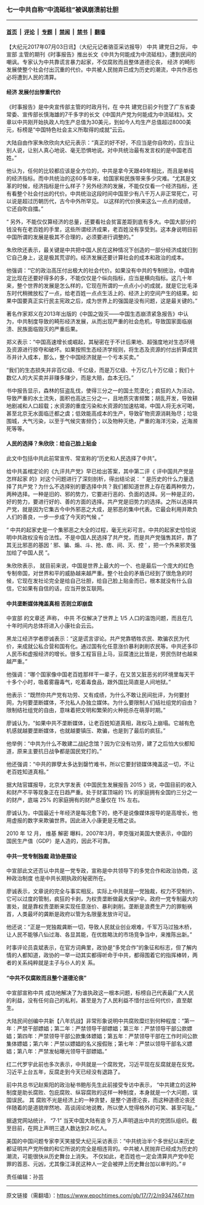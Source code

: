 ### 七一中共自称“中流砥柱”被讽崩溃前壮胆

---

#### [首页](../../../..?n9347467) &nbsp;|&nbsp; [评论](../../../../../epoch-comment?n9347467) &nbsp;|&nbsp; [专题](../../../../../epoch-special?n9347467) &nbsp;|&nbsp; [禁闻](../../../../../epoch-news?n9347467) &nbsp;|&nbsp; [禁书](../../../../../books?n9347467) &nbsp;|&nbsp; [翻墙](https://github.com/gfw-breaker/nogfw/blob/master/README.md?n9347467)


<div class="post_content" id="artbody" itemprop="articleBody">
 <!-- article content begin -->
 <p>
  【大纪元2017年07月03日讯】（大纪元记者骆亚采访报导）
  <ok href="https://www.epochtimes.com/gb/tag/%E4%B8%AD%E5%85%B1.html">
   中共
  </ok>
  建党日之际，
  <ok href="https://www.epochtimes.com/gb/tag/%E4%B8%AD%E5%AE%A3%E9%83%A8.html">
   中宣部
  </ok>
  主管的期刊《时事报告》推出长文《中共为何能成为中流砥柱》，遭到民间的嘲讽。专家认为中共靠谎言暴力起家，不仅腐败而且整体道德沦丧，
  <ok href="https://www.epochtimes.com/gb/tag/%E7%BB%8F%E6%B5%8E.html">
   经济
  </ok>
  的畸形发展使整个社会付出沉重的代价。中共被人民抛弃已成为历史的潮流，中共作恶也必将遭到人民的清算。
 </p>
 <h4 class="p5">
  <span class="s1">
   <ok href="https://www.epochtimes.com/gb/tag/%E7%BB%8F%E6%B5%8E.html">
    经济
   </ok>
   发展付出惨重代价
  </span>
 </h4>
 <p class="p3">
  <span class="s1">
   《时事报告》是中央宣传部主管的时政月刊，在
   <ok href="https://www.epochtimes.com/gb/tag/%E4%B8%AD%E5%85%B1.html">
    中共
   </ok>
   建党日前夕刊登了广东省委常委、宣传部长慎海雄的7千多字的长文《中国共产党为何能成为中流砥柱》。文章以中共刚开始执政人均生产总值为30美元，到如今人均生产总值超过8000美元，标榜是“中国特色社会主义所取得的成就”云云。
  </span>
 </p>
 <p class="p7">
  <span class="s1">
   大陆自由作家朱欣欣向大纪元表示：“真正的好不好，不应当是你自吹的，应当让别人说，让别人真心地说、毫无恐惧地说。对中共统治最有发言权的是中国老百姓。”
  </span>
 </p>
 <p class="p7">
  <span class="s1">
   他认为，任何的比较都应该是全方位的，中共是拿今天跟49年相比，而且是单纯的经济指标。而中共统治的这60多年来，给国家和民族带来多少灾难。“尤其是文革的时候，经济指标是什么样子？另外经济的发展，不能仅仅看一个经济指标，还有看整个社会付出的代价。中共统治这段时间中国至少有八千万人非正常死亡，可以说是超过历朝历代，古今中外所罕见。
  </span>
  <span class="s2">
   以这样的代价换来这么一点点的成绩，它还自吹自擂。”
  </span>
 </p>
 <p class="p7">
  <span class="s2">
   “
  </span>
  <span class="s1">
   另外，不能仅仅算经济的总量，还要看社会贫富差距到底有多大。中国大部分的钱没有在老百姓的手里，这些所谓经济成果，老百姓没有享受到。这本身说明目前中国所谓的发展是极其不合理的，必须要进行调整的。”
  </span>
 </p>
 <p class="p7">
  <span class="s1">
   朱欣欣还表示，最关键是中共把中国人民在这种情况下创造的一部分经济成就归到它自己身上，这是极其荒谬的。经济发展还要计算社会的成本和政治的成本。
  </span>
 </p>
 <p class="p7">
  <span class="s1">
   他强调：“它的政治高压付出极大的社会代价。如果没有中共的专制统治，中国肯定比现在还要好得多的多，不能仅仅是个纵向指标，应当是横向指标。这几十年来，整个世界的发展是怎么样的，它现在所谓的一点点小小的成就，就是它比毛泽东时代稍微放松了一点，给老百姓一点点生活上的、经济上的空间产生的结果。如果中国要真正实行民主宪政之后，成为世界上的强国是没有问题，这是最关键的。”
  </span>
 </p>
 <p class="p10">
  <span class="s1">
   著名作家郑义在2013年出版的《中国之毁灭——中国生态崩溃紧急报告》中认为，中共制度导致的畸形经济发展，从而出现严重的社会危机，导致国家面临崩溃、民族面临毁灭的严重后果。
  </span>
 </p>
 <p class="p10">
  <span class="s1">
   郑义表示：“中国高速增长或崛起，其秘密在于不计后果地、超强度地对生态环境及资源进行掠夺和破坏。如果按照生态经济学规则，将生态及资源的付出折算成货币并计入成本，那么，整个中国经济就是一个亏本买卖。”
  </span>
 </p>
 <p class="p10">
  <span class="s1">
   “我们的生态损失并非百亿级、千亿级，而是万亿级、十万亿几十万亿级；我们十数亿人的大买卖并非赚多赚少，而是大赔，血本无归。”
  </span>
 </p>
 <p class="p10">
  <span class="s1">
   书中报告显示，森林的狂盗乱伐，使得三分之一的国土荒漠化；疯狂的人为活动，导致严重的水土流失，面积也高达三分之一，且地质灾害频繁；胡乱开发，导致耕地剧减和人口超载；水资源的重度污染和水资源的加速枯竭，中国人将无水可喝，甚至北京无水面临迁都之虞；低效能高成本的生产，导致矿物资源消耗殆尽；垃圾围城，大气污染，以至于气候灾害频仍；以及物种灭绝，严重的海洋污染，近海濒死等等。
  </span>
 </p>
 <h4 class="p13">
  <span class="s1">
   人民的选择？朱欣欣：给自己脸上贴金
  </span>
 </h4>
 <p class="p14">
  <span class="s1">
   此文中包括中共此前常宣传、常宣称的“历史和人民选择了中共”。
  </span>
 </p>
 <p class="p15">
  <span class="s3">
   给中共盖棺定论的《九评共产党》早已给出答案，其中第二评《
  </span>
  <span class="s1">
   评中国共产党是怎样起家
  </span>
  <span class="s4">
   的》对这个问题进行了深刻剖析，得出结论说：
  </span>
  <span class="s3">
   “
  </span>
  <span class="s1">
   是历史的什么力量选择了共产党？为什么不选择别的要选择中共？我们都知道世界上存在着两种势力，两种选择。一种是旧的、邪的势力，它要进行恶的、负面的选择。另一种是正的，好的势力，要进行好的、善的方面的选择。共产党是旧势力的选择。之所以选择共产党，就是因为它集古今中外邪恶之大成，是邪恶的集中代表。它最会利用并欺负人们的善良，一步一步成了今天的气候
  </span>
  <span class="s4">
   。”
  </span>
 </p>
 <p class="p15">
  <span class="s3">
   “
  </span>
  <span class="s1">
   中共的起家史是一个集邪恶之大全的过程，毫无光彩可言。中共的起家史恰恰说明中共政权没有合法性。不是中国人民选择了共产党，而是共产党强售其奸，靠了其无比邪恶的基因
  </span>
  <span class="s5">
   ‘
  </span>
  <span class="s1">
   邪、骗、煽、斗、抢、痞、间、灭、控
  </span>
  <span class="s5">
   ’
  </span>
  <span class="s1">
   ，把一个外来邪灵强加给了中国人民
  </span>
  <span class="s4">
   ”。
  </span>
 </p>
 <p class="p14">
  <span class="s6">
   朱欣欣表示，
  </span>
  <span class="s1">
   就目前来说，中国是世界上最大的一个、也是最后一个庞大的红色专制帝国，对世界和平的威胁越来越严重。整个社会的矛盾已经到了很危急的时候，它现在发社论完全是给自己壮胆，给自己脸上贴金而已，根本就没有什么自信，它如果有自信的话，应当开放互联网。
  </span>
 </p>
 <h4 class="p16">
  <span class="s1">
   中共垄断媒体掩盖真相 否则立即崩盘
  </span>
 </h4>
 <p class="p17">
  <span class="s7">
   <ok href="https://www.epochtimes.com/gb/tag/%E4%B8%AD%E5%AE%A3%E9%83%A8.html">
    中宣部
   </ok>
   的文章还
  </span>
  <span class="s1">
   声称，
  </span>
  <span class="s2">
   中共
  </span>
  <span class="s1">
   不仅解决了世界上
  </span>
  <span class="s8">
   1/5
  </span>
  <span class="s1">
   人口的温饱问题，而且在几十年时间内总体将进入小康社会云云。
  </span>
 </p>
 <p class="p7">
  <span class="s1">
   黑龙江经济学者廖诚表示：“这是谎言谬论。共产党靠牺牲农民、欺骗农民为代价，来成就公私合营和国有化。通过国有化任意涨价暴利剥削农民等。中共还多印人民币和虚报经济的增长。很多工程盲目上马，豆腐渣比比皆是，劳民伤财也越来越严重。”
  </span>
 </p>
 <p class="p7">
  <span class="s1">
   他强调：“哪个国家像中国老百姓那样干一辈子，在又苦又脏恶劣的环境里每天干十多个小时，吸着雾霾毒气，吃着毒食品，跟外国比简直是人间地狱。”
  </span>
 </p>
 <p class="p7">
  <span class="s1">
   他表示：“既然你共产党有功劳、又有成绩，为什么不敢让民间批评，为何要封网，为何要垄断媒体，不允私人办独立媒体。为什么要限制人们结社组党的自由？限制结社组党的自由，意味着把文明和繁荣的火种扼杀在萌芽时期。”
  </span>
 </p>
 <p class="p7">
  <span class="s1">
   廖诚认为，“如果中共不垄断媒体，让老百姓知道真相，政权马上崩塌。它越有危机感就越要垄断媒体，也就越要镇压、欺骗，也是到了最后的疯狂。”
  </span>
 </p>
 <p class="p7">
  <span class="s1">
   他举例：“中共为什么不敢建二战纪念馆？因为它没有功劳，建了之后怕大伙都知道，原来主要抗日战争都是国民党打的。”
  </span>
 </p>
 <p class="p7">
  <span class="s1">
   他还强调：“中共的罪孽太多达到罄竹难书，所以它要封锁媒体掩盖这一切，不让老百姓知道真相。”
  </span>
 </p>
 <p class="p19">
  <span class="s1">
   据大陆官媒报导，北京大学发表《中国民生发展报告
  </span>
  <span class="s8">
   2015
  </span>
  <span class="s1">
   》说，中国目前的收入和财产不平等现象正在日趋严重。处于财富顶端的
  </span>
  <span class="s8">
   1%
  </span>
  <span class="s1">
   的家庭拥有全国约三分之一的财产，底端
  </span>
  <span class="s8">
   25%
  </span>
  <span class="s1">
   的家庭拥有的财产总量仅在
  </span>
  <span class="s8">
   1%
  </span>
  <span class="s1">
   左右。
  </span>
 </p>
 <p class="p20">
  <span class="s1">
   廖诚认为，中国最近十年经济是每况愈下的，绝不是说像媒体报导的是高增长，他用虚报的数字来欺骗世界。因此进入小康更是无稽之谈。
  </span>
 </p>
 <p class="p21">
  <span class="s9">
   2010
  </span>
  <span class="s10">
   年
  </span>
  <span class="s9">
   12
  </span>
  <span class="s10">
   月，
   <span class="s11">
    维基
   </span>
   <span class="s11">
    解密
   </span>
  </span>
  <span class="s1">
   曝料，2007年3月，李克强对美国大使表示，中国的国民生产值（GDP）是人造的，因此不可靠。
  </span>
 </p>
 <h4 class="p22">
  <span class="s1">
   中共一党专制独裁 政协是摆设
  </span>
 </h4>
 <p class="p23">
  <span class="s1">
   中宣部此文还否认中共是一党专政，宣称是中共领导下的多党合作和政治协商，这种政治制度
  </span>
  <span class="s3">
   也是中共长期执政的秘密所在。
  </span>
 </p>
 <p class="p7">
  <span class="s1">
   廖诚表示，文章说的完全与事实相反。实际上中共就是一党独裁，权力不受制约，它可以过度的管制，疯狂的卡剥，为权贵垄断做最大保护伞。政府一党专制最大的害处，就是靠权贵垄断来实现任意涨价、暴利剥削。垄断是浪费生产力的罪魁祸首，人类最坏的龚断是政府以管为名限量发放许可证。
  </span>
 </p>
 <p class="p7">
  <span class="s1">
   他还说：“正是一党独裁龚断一切，导致人民就业创业艰难，千军万马过独木桥，让人民不能够八仙过海、各显其能，在优胜略汰的市场竞争当中，来推陈出新。”
  </span>
 </p>
 <p class="p24">
  <span class="s1">
   时事评论员袁斌表示，在官方词典里，政协是“多党合作”的象征和标志，但了解内情的人都知道，政协的一举一动其实都得听命于中共，都得围着它的指挥棒转，两者的关系纯粹就是主子与仆人的关
  </span>
  <span class="s12">
   系。
  </span>
 </p>
 <h4 class="p13">
  <span class="s1">
   “中共不仅腐败而且整个道德沦丧”
  </span>
 </h4>
 <p class="p26">
  <span class="s3">
   中宣部宣称中共
  </span>
  <span class="s1">
   成功地解决了为谁执政这一根本问题，标榜自己代表最广大人民的利益，没有任何自己的私利，甚至是为了人民利益不惜付出任何代价，直至献生。
  </span>
 </p>
 <p class="p17">
  <span class="s1">
   大陆民间创编中共新【八年炕战】非常形象说明中共腐败糜烂到何种程度：“第一年：严禁干部嫖娼；第二年：严禁领导干部嫖娼；第三年：严禁领导干部公款嫖娼；第四年：严禁领导干部公款集体嫖娼；第五年：严禁领导干部在工作时间公款集体嫖娼；第六年：严禁以嫖娼的名义报假账；第七年：严禁以领导干部名义嫖娼；第八年：严禁发帖曝光领导干部嫖娼。”
  </span>
 </p>
 <p class="p17">
  <span class="s1">
   红二代罗宇此前也多次表示，中共就是一个腐败党，习近平现在反腐就是在反党。习近平上台五年，反腐走到今天已经没有退路了。
  </span>
 </p>
 <p class="p27">
  <span class="s13">
   前中共总书记赵紫阳的政治秘书鲍彤先生此前接受专访中表示，
  </span>
  <span class="s1">
   “中共建立的这种制度是助长腐败、包庇腐败、纵容腐败的这样一种制度，本身就是一个大问题，误国误民。
  </span>
  <span class="s14">
   其
  </span>
  <span class="s1">
   腐败不光是经济上的一种贪婪，是整个道德沦丧，而这种道德沦丧还伴随着的是道貌岸然地、高谈阔论地说教，所以使人觉得格外的可笑、甚至可耻。”
  </span>
 </p>
 <p class="p21">
  <span class="s1">
   据退党网站统计，
  </span>
  <span class="s15">
   “7·1”
  </span>
  <span class="s1">
   当天中国大陆有逾
  </span>
  <span class="s15">
   9
  </span>
  <span class="s1">
   万人声明退出中共的党团队组织。截至目前，在网上声明三退人数达到2.8亿人。
  </span>
 </p>
 <p class="p29">
  <span class="s1">
   美国的中国问题专家李天笑接受大纪元采访表示：“中共统治半个多世纪以来历史都证明共产党所做的和它所说的完全是相违背的。中共被人民抛弃已经成为历史的潮流，可能很快从历史舞台上消失。
  </span>
  不仅如此，老百姓也一定会清算共产党中犯罪的首恶、元凶，尤其像江泽民这种人一定会被押上历史舞台加以审判的。”＃
 </p>
 <p class="p29">
  责任编辑：孙芸
 </p>
 <!-- article content end -->
 <div id="below_article_ad">
 </div>
</div>


---

原文链接（需翻墙）：https://www.epochtimes.com/gb/17/7/2/n9347467.htm